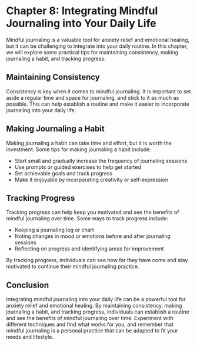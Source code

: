 Chapter 8: Integrating Mindful Journaling into Your Daily Life
==============================================================

Mindful journaling is a valuable tool for anxiety relief and emotional healing, but it can be challenging to integrate into your daily routine. In this chapter, we will explore some practical tips for maintaining consistency, making journaling a habit, and tracking progress.

Maintaining Consistency
-----------------------

Consistency is key when it comes to mindful journaling. It is important to set aside a regular time and space for journaling, and stick to it as much as possible. This can help establish a routine and make it easier to incorporate journaling into your daily life.

Making Journaling a Habit
-------------------------

Making journaling a habit can take time and effort, but it is worth the investment. Some tips for making journaling a habit include:

* Start small and gradually increase the frequency of journaling sessions
* Use prompts or guided exercises to help get started
* Set achievable goals and track progress
* Make it enjoyable by incorporating creativity or self-expression

Tracking Progress
-----------------

Tracking progress can help keep you motivated and see the benefits of mindful journaling over time. Some ways to track progress include:

* Keeping a journaling log or chart
* Noting changes in mood or emotions before and after journaling sessions
* Reflecting on progress and identifying areas for improvement

By tracking progress, individuals can see how far they have come and stay motivated to continue their mindful journaling practice.

Conclusion
----------

Integrating mindful journaling into your daily life can be a powerful tool for anxiety relief and emotional healing. By maintaining consistency, making journaling a habit, and tracking progress, individuals can establish a routine and see the benefits of mindful journaling over time. Experiment with different techniques and find what works for you, and remember that mindful journaling is a personal practice that can be adapted to fit your needs and lifestyle.

